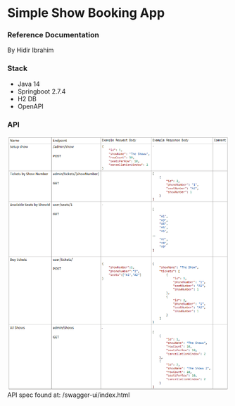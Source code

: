 # Simple Show Booking App

### Reference Documentation
By Hidir Ibrahim

### Stack
* Java 14
* Springboot 2.7.4
* H2 DB
* OpenAPI 
### API 
![img.png](img.png)
API spec found at: /swagger-ui/index.html



